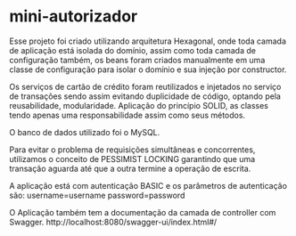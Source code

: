 # mini-autorizador

Esse projeto foi criado utilizando arquitetura Hexagonal, onde toda camada de aplicação está isolada do domínio, assim como toda camada de configuração também, os beans foram criados manualmente em uma classe de configuração para isolar o domínio e sua injeção por constructor.

Os serviços de cartão de crédito foram reutilizados e injetados no serviço de transações sendo assim evitando duplicidade de código, optando pela reusabilidade, modularidade. Aplicação do princípio SOLID, as classes tendo apenas uma responsabilidade assim como seus métodos.

O banco de dados utilizado foi o MySQL.

Para evitar o problema de requisições simultâneas e concorrentes, utilizamos o conceito de PESSIMIST LOCKING garantindo que uma transação aguarda até que a outra termine a operação de escrita.

A aplicação está com autenticação BASIC e os parâmetros de autenticação são:
username=username
password=password

O Aplicação também tem a documentação da camada de controller com Swagger.
http://localhost:8080/swagger-ui/index.html#/
